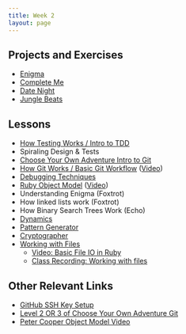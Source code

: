 ```yaml
---
title: Week 2
layout: page
---
```

## Projects and Exercises
* [Enigma](https://github.com/turingschool/curriculum/blob/master/source/projects/enigma.markdown)
* [Complete Me](https://github.com/turingschool/curriculum/blob/master/source/projects/complete_me.markdown)
* [Date Night](https://github.com/turingschool/curriculum/blob/master/source/projects/date_night.markdown)
* [Jungle Beats](https://github.com/turingschool/curriculum/blob/master/source/projects/jungle_beat.markdown)

## Lessons
* [How Testing Works / Intro to TDD](lessons/how_testing_works)
* Spiraling Design & Tests
* [Choose Your Own Adventure Intro to Git](lessons/choose_your_own_adventure_intro_to_git)
* [How Git Works / Basic Git Workflow](lessons/intro_to_git) ([Video](https://vimeo.com/160822771))
* [Debugging Techniques](lessons/debugging_redux)
* [Ruby Object Model](lessons/ruby_object_model_alt) ([Video](https://vimeo.com/160952993))
* Understanding Enigma (Foxtrot)
* How linked lists work (Foxtrot)
* How Binary Search Trees Work (Echo)
* [Dynamics](https://github.com/turingschool/dynamics)
* [Pattern Generator](https://github.com/turingschool/challenges/blob/master/pattern_generator.markdown)
* [Cryptographer](https://github.com/turingschool/challenges/blob/master/cryptographer.markdown)
* [Working with Files](lessons/working_with_files)
  * [Video: Basic File IO in Ruby](https://vimeo.com/130322465)
  * [Class Recording: Working with files](https://vimeo.com/162134025)

## Other Relevant Links
* [GitHub SSH Key Setup](https://help.github.com/articles/generating-an-ssh-key/)
* [Level 2 OR 3 of Choose Your Own Adventure Git](lessons/choose_your_own_adventure_intro_to_git#level-2---intermediate-overview-and-command-line-practice)
* [Peter Cooper Object Model Video](https://github.com/turingschool/challenges/blob/master/object_model_intro.markdown)
